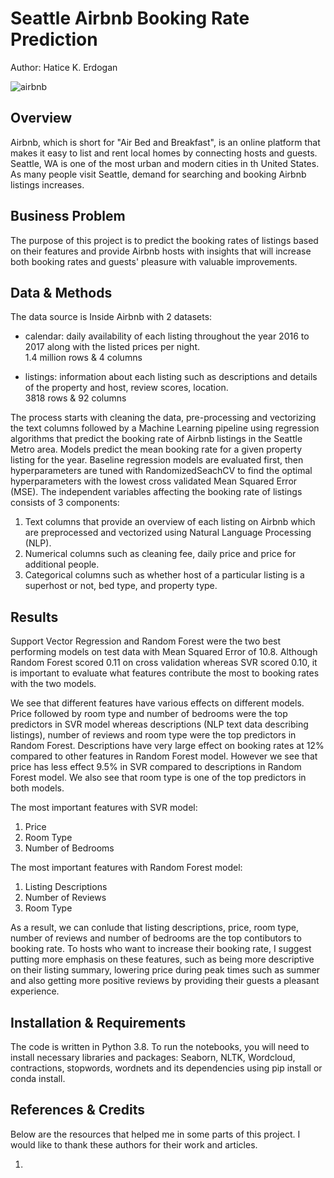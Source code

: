 # Seattle Airbnb Booking Rate Prediction

Author: Hatice K. Erdogan 

![airbnb](https://user-images.githubusercontent.com/94992749/157332174-7778c589-747a-4112-ab0f-6ae54368acb8.jpeg)

## Overview 

Airbnb, which is short for "Air Bed and Breakfast", is an online platform that makes it easy to list and rent local homes by connecting hosts and guests. Seattle, WA is one of the most urban and modern cities in th United States. As many people visit Seattle, demand for searching and booking Airbnb listings increases. 


## Business Problem 

The purpose of this project is to predict the booking rates of listings based on their features and provide Airbnb hosts with insights that will increase both booking rates and guests' pleasure with valuable improvements.


## Data & Methods 

The data source is Inside Airbnb with 2 datasets:

- calendar: daily availability of each listing throughout the year 2016 to 2017 along with the listed prices per night.<br/>
  1.4 million rows & 4 columns
  
- listings: information about each listing such as descriptions and details of the property and host, review scores, location.<br/>
  3818 rows & 92 columns
 

The process starts with cleaning the data, pre-processing and vectorizing the text columns followed by a Machine Learning pipeline using regression algorithms that predict the booking rate of Airbnb listings in the Seattle Metro area. Models predict the mean booking rate for a given property listing for the year. Baseline regression models are evaluated first, then hyperparameters are tuned with RandomizedSeachCV to find the optimal hyperparameters with the lowest cross validated Mean Squared Error (MSE). The independent variables affecting the booking rate of listings consists of 3 components:

1) Text columns that provide an overview of each listing on Airbnb which are preprocessed and vectorized using Natural Language Processing (NLP).
2) Numerical columns such as cleaning fee, daily price and price for additional people.
3) Categorical columns such as whether host of a particular listing is a superhost or not, bed type, and property type.

## Results 

Support Vector Regression and Random Forest were the two best performing models on test data with Mean Squared Error of 10.8. Although Random Forest scored 0.11 on cross validation whereas SVR scored 0.10, it is important to evaluate what features contribute the most to booking rates with the two models.

We see that different features have various effects on different models. Price followed by room type and number of bedrooms were the top predictors in SVR model whereas descriptions (NLP text data describing listings), number of reviews and room type were the top predictors in Random Forest. Descriptions have very large effect on booking rates at 12% compared to other features in Random Forest model. However we see that price has less effect 9.5% in SVR compared to descriptions in Random Forest model. We also see that room type is one of the top predictors in both models.


The most important features with SVR model:   
1) Price
2) Room Type 
3) Number of Bedrooms


The most important features with Random Forest model:                 
1) Listing Descriptions
2) Number of Reviews
3) Room Type


As a result, we can conlude that listing descriptions, price, room type, number of reviews and number of bedrooms are the top contibutors to booking rate. To hosts who want to increase their booking rate, I suggest putting more emphasis on these features, such as being more descriptive on their listing summary, lowering price during peak times such as summer and also getting more positive reviews by providing their guests a pleasant experience.

## Installation & Requirements

The code is written in Python 3.8. To run the notebooks, you will need to install necessary libraries and packages: Seaborn, NLTK, Wordcloud, contractions, stopwords, wordnets and its dependencies using pip install or conda install. 

## References & Credits 

Below are the resources that helped me in some parts of this project. I would like to thank these authors for their work and articles. 

1) 
